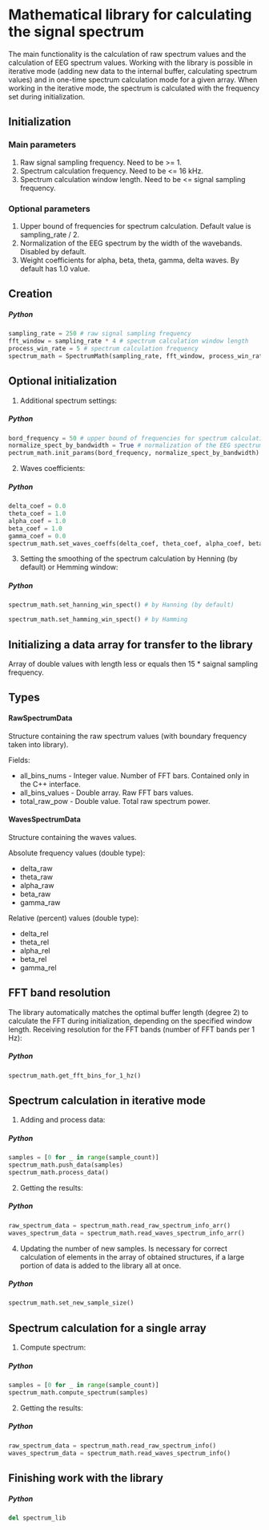 # Mathematical library for calculating the signal spectrum
The main functionality is the calculation of raw spectrum values and the calculation of EEG spectrum values.
Working with the library is possible in iterative mode (adding new data to the internal buffer, calculating spectrum values) and in one-time spectrum calculation mode for a given array. When working in the iterative mode, the spectrum is calculated with the frequency set during initialization.

## Initialization
### Main parameters
1. Raw signal sampling frequency. Need to be >= 1.
2. Spectrum calculation frequency. Need to be <= 16 kHz.
3. Spectrum calculation window length. Need to be <= signal sampling frequency.
### Optional parameters
1. Upper bound of frequencies for spectrum calculation. Default value is sampling_rate / 2.
2. Normalization of the EEG spectrum by the width of the wavebands. Disabled by default.
3. Weight coefficients for alpha, beta, theta, gamma, delta waves. By default has 1.0 value.
## Creation
##### Python
```python
sampling_rate = 250 # raw signal sampling frequency
fft_window = sampling_rate * 4 # spectrum calculation window length
process_win_rate = 5 # spectrum calculation frequency
spectrum_math = SpectrumMath(sampling_rate, fft_window, process_win_rate)   
```
## Optional initialization
1. Additional spectrum settings:
##### Python
```python
bord_frequency = 50 # upper bound of frequencies for spectrum calculation
normalize_spect_by_bandwidth = True # normalization of the EEG spectrum by the width of the wavebands
pectrum_math.init_params(bord_frequency, normalize_spect_by_bandwidth)
```
2. Waves coefficients:
##### Python
```python
delta_coef = 0.0
theta_coef = 1.0
alpha_coef = 1.0
beta_coef = 1.0
gamma_coef = 0.0
spectrum_math.set_waves_coeffs(delta_coef, theta_coef, alpha_coef, beta_coef, gamma_coef)
```
3. Setting the smoothing of the spectrum calculation by Henning (by default) or Hemming window:
##### Python
```python
spectrum_math.set_hanning_win_spect() # by Hanning (by default)

spectrum_math.set_hamming_win_spect() # by Hamming
```
## Initializing a data array for transfer to the library
Array of double values with length less or equals then 15 * saignal sampling frequency.
## Types
#### RawSpectrumData
Structure containing the raw spectrum values (with boundary frequency taken into library).

Fields:
- all_bins_nums - Integer value. Number of FFT bars. Contained only in the C++ interface.
- all_bins_values - Double array. Raw FFT bars values.
- total_raw_pow - Double value. Total raw spectrum power.

#### WavesSpectrumData
Structure containing the waves values.

Absolute frequency values (double type):
- delta_raw
- theta_raw
- alpha_raw
- beta_raw
- gamma_raw

Relative (percent) values (double type):
- delta_rel
- theta_rel
- alpha_rel
- beta_rel
- gamma_rel

## FFT band resolution
The library automatically matches the optimal buffer length (degree 2) to calculate the FFT during initialization, depending on the specified window length. Receiving resolution for the FFT bands (number of FFT bands per 1 Hz):
##### Python
```python
spectrum_math.get_fft_bins_for_1_hz()
```
## Spectrum calculation in iterative mode
1. Adding and process data:
##### Python
```python
samples = [0 for _ in range(sample_count)]
spectrum_math.push_data(samples)
spectrum_math.process_data()
```
2. Getting the results:
##### Python
```python
raw_spectrum_data = spectrum_math.read_raw_spectrum_info_arr()
waves_spectrum_data = spectrum_math.read_waves_spectrum_info_arr()
```
4. Updating the number of new samples. Is necessary for correct calculation of elements in the array of obtained structures, if a large portion of data is added to the library all at once.
##### Python
```python
spectrum_math.set_new_sample_size()
```
## Spectrum calculation for a single array
1. Compute spectrum:
##### Python
```python
samples = [0 for _ in range(sample_count)]
spectrum_math.compute_spectrum(samples)
```
2. Getting the results:
##### Python
```python
raw_spectrum_data = spectrum_math.read_raw_spectrum_info()
waves_spectrum_data = spectrum_math.read_waves_spectrum_info()
```
## Finishing work with the library
##### Python
```python
del spectrum_lib
```